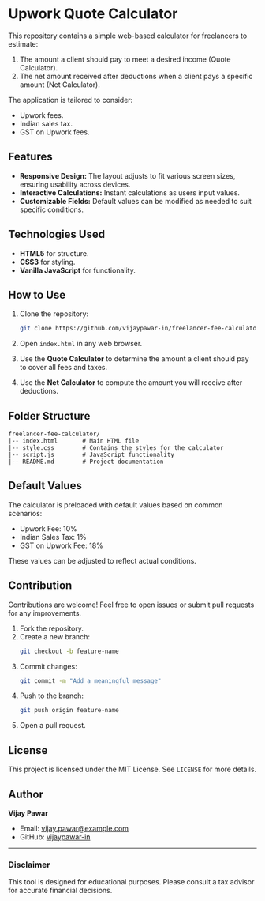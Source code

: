 # Upwork Quote Calculator

This repository contains a simple web-based calculator for freelancers to estimate:

1. The amount a client should pay to meet a desired income (Quote Calculator).
2. The net amount received after deductions when a client pays a specific amount (Net Calculator).

The application is tailored to consider:
- Upwork fees.
- Indian sales tax.
- GST on Upwork fees.

## Features

- **Responsive Design:** The layout adjusts to fit various screen sizes, ensuring usability across devices.
- **Interactive Calculations:** Instant calculations as users input values.
- **Customizable Fields:** Default values can be modified as needed to suit specific conditions.

## Technologies Used

- **HTML5** for structure.
- **CSS3** for styling.
- **Vanilla JavaScript** for functionality.

## How to Use

1. Clone the repository:
   ```bash
   git clone https://github.com/vijaypawar-in/freelancer-fee-calculator.git
   ```

2. Open `index.html` in any web browser.

3. Use the **Quote Calculator** to determine the amount a client should pay to cover all fees and taxes.

4. Use the **Net Calculator** to compute the amount you will receive after deductions.

## Folder Structure

```
freelancer-fee-calculator/
|-- index.html       # Main HTML file
|-- style.css        # Contains the styles for the calculator
|-- script.js        # JavaScript functionality
|-- README.md        # Project documentation
```

## Default Values

The calculator is preloaded with default values based on common scenarios:

- Upwork Fee: 10%
- Indian Sales Tax: 1%
- GST on Upwork Fee: 18%

These values can be adjusted to reflect actual conditions.

## Contribution

Contributions are welcome! Feel free to open issues or submit pull requests for any improvements.

1. Fork the repository.
2. Create a new branch:
   ```bash
   git checkout -b feature-name
   ```
3. Commit changes:
   ```bash
   git commit -m "Add a meaningful message"
   ```
4. Push to the branch:
   ```bash
   git push origin feature-name
   ```
5. Open a pull request.

## License

This project is licensed under the MIT License. See `LICENSE` for more details.

## Author

**Vijay Pawar**
- Email: vijay.pawar@example.com
- GitHub: [vijaypawar-in](https://github.com/vijaypawar-in)

---

### Disclaimer
This tool is designed for educational purposes. Please consult a tax advisor for accurate financial decisions.

